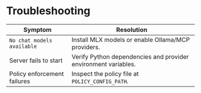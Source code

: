 # Troubleshooting

| Symptom | Resolution |
| --- | --- |
| `No chat models available` | Install MLX models or enable Ollama/MCP providers. |
| Server fails to start | Verify Python dependencies and provider environment variables. |
| Policy enforcement failures | Inspect the policy file at `POLICY_CONFIG_PATH`. |
